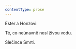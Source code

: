 ```yaml
---
contentType: prose
---
```


  

  

  

Ester a Honzovi

Té, co neúnavně nosí živou vodu.

Slečince Smrti.
